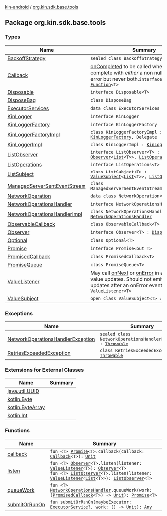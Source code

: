 [kin-android](../index.md) / [org.kin.sdk.base.tools](./index.md)

## Package org.kin.sdk.base.tools

### Types

| Name | Summary |
|---|---|
| [BackoffStrategy](-backoff-strategy/index.md) | `sealed class BackoffStrategy` |
| [Callback](-callback/index.md) | [onCompleted](-callback/on-completed.md) to be called when callback is complete with *either* a non null value or an error but never both.`interface Callback<T> : `[`Function`](https://kotlinlang.org/api/latest/jvm/stdlib/kotlin/-function/index.html)`<T>` |
| [Disposable](-disposable/index.md) | `interface Disposable<T>` |
| [DisposeBag](-dispose-bag/index.md) | `class DisposeBag` |
| [ExecutorServices](-executor-services/index.md) | `data class ExecutorServices` |
| [KinLogger](-kin-logger/index.md) | `interface KinLogger` |
| [KinLoggerFactory](-kin-logger-factory/index.md) | `interface KinLoggerFactory` |
| [KinLoggerFactoryImpl](-kin-logger-factory-impl/index.md) | `class KinLoggerFactoryImpl : `[`KinLoggerFactory`](-kin-logger-factory/index.md)`, Delegate` |
| [KinLoggerImpl](-kin-logger-impl/index.md) | `class KinLoggerImpl : `[`KinLogger`](-kin-logger/index.md) |
| [ListObserver](-list-observer/index.md) | `interface ListObserver<T> : `[`Observer`](-observer/index.md)`<`[`List`](https://kotlinlang.org/api/latest/jvm/stdlib/kotlin.collections/-list/index.html)`<T>>, `[`ListOperations`](-list-operations/index.md)`<T>` |
| [ListOperations](-list-operations/index.md) | `interface ListOperations<T>` |
| [ListSubject](-list-subject/index.md) | `class ListSubject<T> : `[`ValueSubject`](-value-subject/index.md)`<`[`List`](https://kotlinlang.org/api/latest/jvm/stdlib/kotlin.collections/-list/index.html)`<T>>, `[`ListObserver`](-list-observer/index.md)`<T>` |
| [ManagedServerSentEventStream](-managed-server-sent-event-stream/index.md) | `class ManagedServerSentEventStream<ResponseType>` |
| [NetworkOperation](-network-operation/index.md) | `data class NetworkOperation<ResponseType>` |
| [NetworkOperationsHandler](-network-operations-handler/index.md) | `interface NetworkOperationsHandler` |
| [NetworkOperationsHandlerImpl](-network-operations-handler-impl/index.md) | `class NetworkOperationsHandlerImpl : `[`NetworkOperationsHandler`](-network-operations-handler/index.md) |
| [ObservableCallback](-observable-callback/index.md) | `class ObservableCallback<T>` |
| [Observer](-observer/index.md) | `interface Observer<T> : `[`Disposable`](-disposable/index.md)`<T>` |
| [Optional](-optional/index.md) | `class Optional<T>` |
| [Promise](-promise/index.md) | `interface Promise<out T>` |
| [PromisedCallback](-promised-callback/index.md) | `class PromisedCallback<T>` |
| [PromiseQueue](-promise-queue/index.md) | `class PromiseQueue<T>` |
| [ValueListener](-value-listener/index.md) | May call [onNext](-value-listener/on-next.md) or [onError](-value-listener/on-error.md) in a sequence of value updates. Should not emit onNext updates after an onError event.`interface ValueListener<T>` |
| [ValueSubject](-value-subject/index.md) | `open class ValueSubject<T> : `[`Observer`](-observer/index.md)`<T>` |

### Exceptions

| Name | Summary |
|---|---|
| [NetworkOperationsHandlerException](-network-operations-handler-exception/index.md) | `sealed class NetworkOperationsHandlerException : `[`Throwable`](https://kotlinlang.org/api/latest/jvm/stdlib/kotlin/-throwable/index.html) |
| [RetriesExceededException](-retries-exceeded-exception/index.md) | `class RetriesExceededException : `[`Throwable`](https://kotlinlang.org/api/latest/jvm/stdlib/kotlin/-throwable/index.html) |

### Extensions for External Classes

| Name | Summary |
|---|---|
| [java.util.UUID](java.util.-u-u-i-d/index.md) |  |
| [kotlin.Byte](kotlin.-byte/index.md) |  |
| [kotlin.ByteArray](kotlin.-byte-array/index.md) |  |
| [kotlin.Int](kotlin.-int/index.md) |  |

### Functions

| Name | Summary |
|---|---|
| [callback](callback.md) | `fun <T> `[`Promise`](-promise/index.md)`<T>.callback(callback: `[`Callback`](-callback/index.md)`<T>): `[`Unit`](https://kotlinlang.org/api/latest/jvm/stdlib/kotlin/-unit/index.html) |
| [listen](listen.md) | `fun <T> `[`Observer`](-observer/index.md)`<T>.listen(listener: `[`ValueListener`](-value-listener/index.md)`<T>): `[`Observer`](-observer/index.md)`<T>`<br>`fun <T> `[`ListObserver`](-list-observer/index.md)`<T>.listen(listener: `[`ValueListener`](-value-listener/index.md)`<`[`List`](https://kotlinlang.org/api/latest/jvm/stdlib/kotlin.collections/-list/index.html)`<T>>): `[`ListObserver`](-list-observer/index.md)`<T>` |
| [queueWork](queue-work.md) | `fun <T> `[`NetworkOperationsHandler`](-network-operations-handler/index.md)`.queueWork(work: (`[`PromisedCallback`](-promised-callback/index.md)`<T>) -> `[`Unit`](https://kotlinlang.org/api/latest/jvm/stdlib/kotlin/-unit/index.html)`): `[`Promise`](-promise/index.md)`<T>` |
| [submitOrRunOn](submit-or-run-on.md) | `fun submitOrRunOn(maybeExecutor: `[`ExecutorService`](https://docs.oracle.com/javase/6/docs/api/java/util/concurrent/ExecutorService.html)`?, work: () -> `[`Unit`](https://kotlinlang.org/api/latest/jvm/stdlib/kotlin/-unit/index.html)`): `[`Any`](https://kotlinlang.org/api/latest/jvm/stdlib/kotlin/-any/index.html) |
